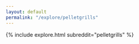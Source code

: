 ```yaml
---
layout: default
permalink: "/explore/pelletgrills"
---
```


<link rel="stylesheet" type="text/css" href="/static/css/explore.css">
{% include explore.html subreddit="pelletgrills" %}

